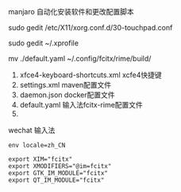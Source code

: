 manjaro 自动化安装软件和更改配置脚本

sudo gedit /etc/X11/xorg.conf.d/30-touchpad.conf

sudo gedit ~/.xprofile

mv ./default.yaml ~/.config/fcitx/rime/build/

1. xfce4-keyboard-shortcuts.xml xcfe4快捷键
1. settings.xml maven配置文件
1. daemon.json docker配置文件
1. default.yaml 输入法fcitx-rime配置文件
1.

wechat 输入法

```
env locale=zh_CN

export XIM="fcitx"
export XMODIFIERS="@im=fcitx"
export GTK_IM_MODULE="fcitx"
export QT_IM_MODULE="fcitx"
```